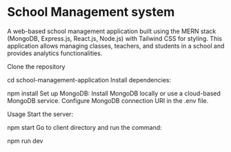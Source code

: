# School Management system

A web-based school management application built using the MERN stack (MongoDB, Express.js, React.js, Node.js) with Tailwind CSS for styling. This application allows managing classes, teachers, and students in a school and provides analytics functionalities.

Clone the repository

cd school-management-application
Install dependencies:

npm install
Set up MongoDB: Install MongoDB locally or use a cloud-based MongoDB service. Configure MongoDB connection URI in the .env file.

Usage
Start the server:

npm start
Go to client directory and run the command:

npm run dev
